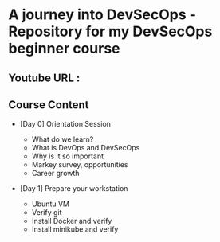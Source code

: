 # A journey into DevSecOps - Repository for my DevSecOps beginner course

## Youtube URL :  

## Course Content

- [Day 0] Orientation Session
	- What do we learn?
	- What is DevOps and DevSecOps
	- Why is it so important
	- Markey survey, opportunities
	- Career growth 

- [Day 1] Prepare your workstation
	- Ubuntu VM 
	- Verify git
	- Install Docker and verify
	- Install minikube and verify